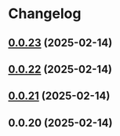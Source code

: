 # Changelog

## [0.0.23](https://github.com/jaryway/jaryway-formula-engine/compare/v0.0.22...v0.0.23) (2025-02-14)

## [0.0.22](https://github.com/jaryway/jaryway-formula-engine/compare/v0.0.21...v0.0.22) (2025-02-14)

## [0.0.21](https://github.com/jaryway/jaryway-formula-engine/compare/v0.0.20...v0.0.21) (2025-02-14)

## 0.0.20 (2025-02-14)

